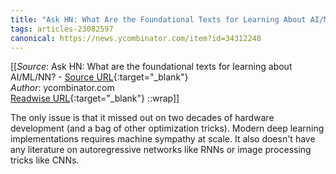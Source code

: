 ```yaml
---
title: "Ask HN: What Are the Foundational Texts for Learning About AI/ML/NN? (452980062)"
tags: articles-23082597
canonical: https://news.ycombinator.com/item?id=34312248
---
```


[[_Source_: Ask HN: What are the foundational texts for learning about AI/ML/NN? - [Source URL](https://news.ycombinator.com/item?id=34312248){:target="_blank"}<br>
_Author_: ycombinator.com<br>
[Readwise URL](https://readwise.io/open/452980062){:target="_blank"}
::wrap]]

The only issue is that it missed out on two decades of hardware development (and a bag of other optimization tricks). Modern deep learning implementations requires machine sympathy at scale. It also doesn't have any literature on autoregressive networks like RNNs or image processing tricks like CNNs.
